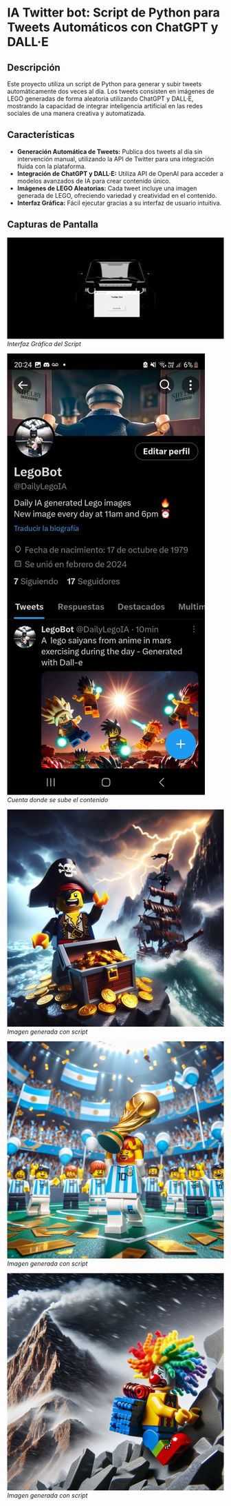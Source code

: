 # IA Twitter bot: Script de Python para Tweets Automáticos con ChatGPT y DALL·E

## Descripción
Este proyecto utiliza un script de Python para generar y subir tweets automáticamente dos veces al día. Los tweets consisten en imágenes de LEGO generadas de forma aleatoria utilizando ChatGPT y DALL·E, mostrando la capacidad de integrar inteligencia artificial en las redes sociales de una manera creativa y automatizada.

## Características
- **Generación Automática de Tweets:** Publica dos tweets al día sin intervención manual, utilizando la API de Twitter para una integración fluida con la plataforma.
- **Integración de ChatGPT y DALL·E:** Utiliza  API de OpenAI para acceder a modelos avanzados de IA para crear contenido único.
- **Imágenes de LEGO Aleatorias:** Cada tweet incluye una imagen generada de LEGO, ofreciendo variedad y creatividad en el contenido.
- **Interfaz Gráfica:** Fácil ejecutar gracias a su interfaz de usuario intuitiva.

## Capturas de Pantalla
![Interfaz Gráfica](https://github.com/AlanJimenez353/TwitterBot-LegoIA/blob/master/Resources/UI.png)
<br>
*Interfaz Gráfica del Script*

![Ejemplo de Tweet 1](https://github.com/AlanJimenez353/TwitterBot-LegoIA/blob/master/Resources/TwLegoBot.jpg)
<br>
*Cuenta donde se sube el contenido*


![Ejemplo de Tweet 2](https://github.com/AlanJimenez353/TwitterBot-LegoIA/blob/master/Resources/Lego72.jpg)
<br>
*Imagen generada con script*

![Ejemplo de Tweet 2](https://github.com/AlanJimenez353/TwitterBot-LegoIA/blob/master/Resources/Lego61.jpg)
<br>
*Imagen generada con script*

![Ejemplo de Tweet 2](https://github.com/AlanJimenez353/TwitterBot-LegoIA/blob/master/Resources/Lego18.jpg)
<br>
*Imagen generada con script*
